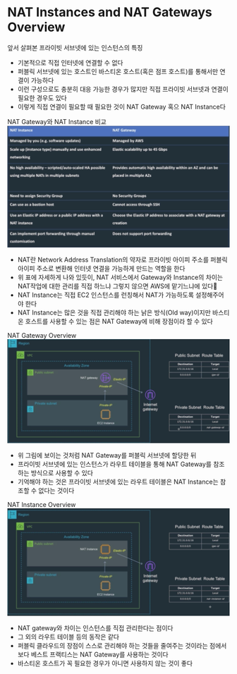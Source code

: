 # NAT Instances and NAT Gateways Overview

앞서 살펴본 프라이빗 서브넷에 있는 인스턴스의 특징
* 기본적으로 직접 인터넷에 연결할 수 없다
* 퍼블릭 서브넷에 있는 호스트인 바스티온 호스트(혹은 점프 호스트)를 통해서만 연결이 가능하다
* 이런 구성으로도 충분히 대응 가능한 경우가 많지만 직접 프라이빗 서브넷과 연결이 필요한 경우도 있다
* 이렇게 직접 연결이 필요할 때 필요한 것이 NAT Gateway 혹으 NAT Instance다

NAT Gateway와 NAT Instance 비교
![nats-versus](./img/nat/nats-versus.png)
* NAT란 Network Address Translation의 약자로 프라이빗 아이피 주소를 퍼블릭 아이피 주소로 변환해 인터넷 연결을 가능하게 만드는 역할을 한다
* 위 표에 자세하게 나와 있듯이, NAT 서비스에서 Gateway와 Instance의 차이는 NAT작업에 대한 관리를 직접 하느냐 그렇지 않으면 AWS에 맡기느냐에 있다
* NAT Instance는 직접 EC2 인스턴스를 런칭해서 NAT가 가능하도록 설정해주어야 한다
* NAT Instance는 많은 것을 직접 관리해야 하는 낡은 방식(Old way)이지만 바스티온 호스트를 사용할 수 있는 점은 NAT Gateway에 비해 장점이라 할 수 있다

NAT Gateway Overview
![nat-ov](./img/nat/nat-ov.png)
* 위 그림에 보이는 것처럼 NAT Gateway를 퍼블릭 서브넷에 할당한 뒤
* 프라이빗 서브넷에 있는 인스턴스가 라우트 테이블을 통해 NAT Gateway를 참조하는 방식으로 사용할 수 있다
* 기억해야 하는 것은 프라이빗 서브넷에 있는 라우트 테이블은 NAT Instance는 참조할 수 없다는 것이다

NAT Instance Overview
![nat-ins-ov](./img/nat/nat-ins-ov.png)
* NAT gateway와 차이는 인스턴스를 직접 관리한다는 점이다
* 그 외의 라우트 테이블 등의 동작은 같다
* 퍼블릭 클라우드의 장점이 스스로 관리해야 하는 것들을 줄여주는 것이라는 점에서 보다 베스트 프랙티스는 NAT Gateway를 사용하는 것이다
* 바스티온 호스트가 꼭 필요한 경우가 아니면 사용하지 않는 것이 좋다
